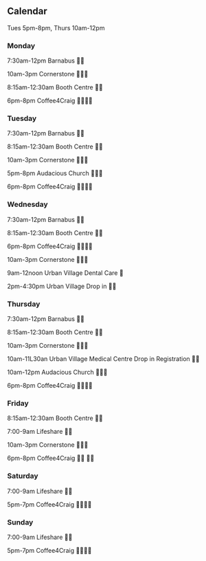 ## Calendar

 Tues 5pm-8pm, Thurs 10am-12pm

### Monday
7:30am-12pm Barnabus 🥘🥗

10am-3pm Cornerstone  🥘🥗🚿

8:15am-12:30am Booth Centre 🥘🥗

6pm-8pm Coffee4Craig 👕👖🥘🥗



### Tuesday
7:30am-12pm Barnabus 🥘🥗

8:15am-12:30am Booth Centre 🥘🥗

10am-3pm Cornerstone  🥘🥗🚿

5pm-8pm Audacious Church 🥘🥗💈

6pm-8pm Coffee4Craig 👕👖🥘🥗


### Wednesday 
7:30am-12pm Barnabus 🥘🥗

8:15am-12:30am Booth Centre 🥘🥗 

6pm-8pm Coffee4Craig 👕👖🥘🥗

10am-3pm Cornerstone  🥘🥗🚿

9am-12noon Urban Village Dental Care 🦷

2pm-4:30pm Urban Village Drop in 🥼💉




### Thursday
7:30am-12pm Barnabus 🥘🥗

8:15am-12:30am Booth Centre 🥘🥗 

10am-3pm Cornerstone  🥘🥗🚿

10am-11L30an Urban Village Medical Centre Drop in Registration 🥼💉

10am-12pm Audacious Church 🥘🥗💈

6pm-8pm Coffee4Craig 👕👖🥘🥗


### Friday
8:15am-12:30am Booth Centre 🥘🥗

7:00-9am Lifeshare 🥘🥗

10am-3pm Cornerstone  🥘🥗🚿

6pm-8pm Coffee4Craig 👕👖 🥘🥗
 


### Saturday
7:00-9am Lifeshare 🥘🥗

5pm-7pm Coffee4Craig 👕👖🥘🥗


### Sunday
7:00-9am Lifeshare 🥘🥗

5pm-7pm Coffee4Craig 👕👖🥘🥗
